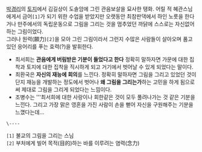 [박경리](%EB%B0%95%EA%B2%BD%EB%A6%AC.md)의
[토지](%ED%86%A0%EC%A7%80%28%EC%86%8C%EC%84%A4%29.md)에서 김길상이 도솔암에 그린 관음보살을
묘사한 탱화. 어릴 적 혜관스님에게서 금어`[1]`가 되기 위한 수업을 받았지만 오랫동안 최참판댁에서 하인 노릇을 한다거나 만주에서의
독립운동으로 그림을 그리는 것을 멈추었던 까닭에 스스로는 자신없어 하는 그림이었다.  
그러나 원력(願力)`[2]`을 모아 그린 그림이라서 그런지 수많은 사람들이 살아오며 품고 있던 응어리를 푸는 효력(?)을 발휘한다.

  * 최서희는 **관음에게 버림받은 기분이 들었다고 한다** 정확히 말하자면 가문에 대한 집착과 토지에 대한 집착을 직시하게 되고 거기에서 벗어날 수 있게 되었다는 말이다.
  * 최환국은 **자신의 재능에 회의**를 느낀다. 정확히 말하자면 그림을 그리고 있었던 것이 단지 재능을 개발하는 정도에서 벗어나 **왜 그림을 그리는가**하는 고민을 하게 됨으로써 제대로 그림을 그리게 되었다는 느낌이다.
  * 조병수는 '''최서희에 대한 사랑이나 회한같은 것이 모두 풀려나가는 것 같은 기분을 느낀다. 그리고 가장 맑은 영혼을 가진 사람이 손을 뻗어 자신을 구원해주는 기분을 느꼈다는데...  

`\----`

`[1]` 불교의 그림을 그리는 스님  
`[2]` 부처에게 빌어 목적(目的)하는 바를 이루려는 염력(念力)

